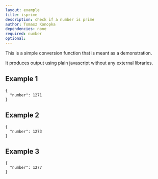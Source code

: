 ```yaml
---
layout: example
title: isprime
description: check if a number is prime
author: Tomasz Konopka
dependencies: none
required: number
optional: 
---
```


This is a simple conversion function that is meant as a demonstration. 

It produces output using plain javascript without any external libraries.


## Example 1

<pre class="example"><code class="makealive isprime">{
  "number": 1271  
}
</code></pre>


## Example 2

<pre class="example"><code class="makealive isprime">{
  "number": 1273  
}
</code></pre>

## Example 3

<pre class="example"><code class="makealive isprime">{
  "number": 1277  
}
</code></pre>
